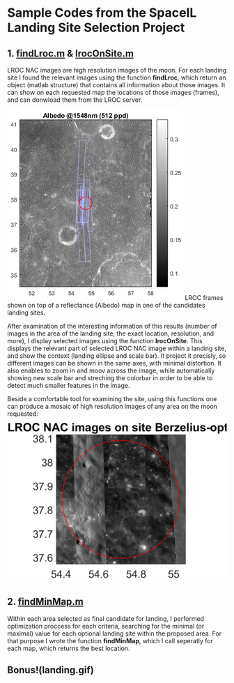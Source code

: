 # Sample Codes from the SpaceIL Landing Site Selection Project 

## 1. [findLroc.m](findLroc.m) & [lrocOnSite.m](lrocOnSite.m)
LROC NAC images are high resolution images of the moon. For each landing site I found the relevant images using the function **findLroc**, which return an object (matlab structure) that contains all information about those images. It can show on each requested map the locations of those images (frames), and can donwload them from the LROC server. 

![LROC_frames](albedo_with_LROC_frames.png)
LROC frames shown on top of a reflectance (Albedo) map in one of the candidates landing sites. 

After examination of the interesting information of this results (number of images in the area of the landing site, the exact location, resolution, and more), I display selected images using the function **lrocOnSite**. 
This displays the relevant part of selected LROC NAC image within a landing site, and show the context (landing ellipse and scale bar). It project it precisly, so different images can be shown in the same axes, with minimal distortion. It also enables to zoom in and moov across the image, while automatically showing new scale bar and streching the colorbar in order to be able to detect much smaller features in the image. 

Beside a comfortable tool for examining the site, using this functions one can produce a mosaic of high resolution images of any area on the moon requested: 
![lrocoverlay](lrocOverlay.png)


## 2. [findMinMap.m](findMinMap.m)
Within each area selected as final candidate for landing, I performed optimization proccess for each criteria, searching for the minimal (or maximal) value for each optional landing site within the proposed area. For that purpose I wrote the function **findMinMap**, which I call seperatly for each map, which returns the best location. 

## Bonus!(landing.gif)
